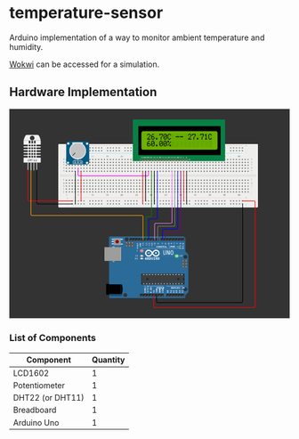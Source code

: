 # temperature-sensor
Arduino implementation of a way to monitor ambient temperature and humidity.

[Wokwi](https://wokwi.com/projects/360114684636930049) can be accessed for a simulation.

## Hardware Implementation
![Hardware implementation](imgs/temperature_sensor_arduino.png "Hardware implementation")

### List of Components
| Component        | Quantity    |
| -----------      | ----------- |
| LCD1602          | 1           |
| Potentiometer    | 1           |
| DHT22 (or DHT11) | 1           |
| Breadboard       | 1           |
| Arduino Uno      | 1           | 
